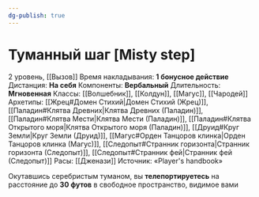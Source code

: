 ```yaml
---
dg-publish: true
---
```

# Туманный шаг [Misty step]
2 уровень, [[Вызов]]
Время накладывания: **1 бонусное действие**
Дистанция: **На себя**
Компоненты: **Вербальный**
Длительность: **Мгновенная**
Классы: [[Волшебник]], [[Колдун]], [[Магус]], [[Чародей]]
Архетипы: [[Жрец#Домен Стихий|Домен Стихий (Жрец)]], [[Паладин#Клятва Древних|Клятва Древних (Паладин)]], [[Паладин#Клятва Мести|Клятва Мести (Паладин)]], [[Паладин#Клятва Открытого моря|Клятва Открытого моря (Паладин)]], [[Друид#Круг Земли|Круг Земли (Друид)]], [[Магус#Орден Танцоров клинка|Орден Танцоров клинка (Магус)]], [[Следопыт#Странник горизонта|Странник горизонта (Следопыт)]], [[Следопыт#Странник фей|Странник фей (Следопыт)]]
Расы: [[Дженази]]
Источник: «Player's handbook»

Окутавшись серебристым туманом, вы **телепортируетесь** на расстояние до **30 футов** в свободное пространство, видимое вами